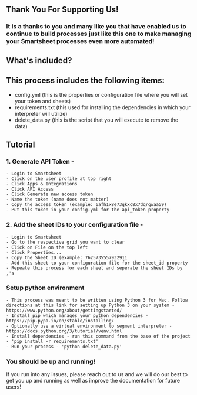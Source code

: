 ## Thank You For Supporting Us!

### It is a thanks to you and many like you that have enabled us to continue to build processes just like this one to make managing your Smartsheet processes even more automated!

## What's included?

## This process includes the following items: 

- config.yml (this is the properties or configuration file where you will set your token and sheets)
- requirements.txt (this used for installing the dependencies in which your interpreter will utilize)
- delete_data.py (this is the script that you will execute to remove the data)

## Tutorial

### 1. Generate API Token - 
    - Login to Smartsheet
    - Click on the user profile at top right
    - Click Apps & Integrations
    - Click API Access
    - Click Generate new access token
    - Name the token (name does not matter)
    - Copy the access token (example: 6afh1x8e73gkxc8x7dqrgwaa59)
    - Put this token in your config.yml for the api_token property


### 2. Add the sheet IDs to your configuration file  - 
    - Login to Smartsheet
    - Go to the respective grid you want to clear
    - Click on File on the top left
    - Click Properties...
    - Copy the Sheet ID (example: 7625735557932911
    - Add this sheet to your configuration file for the sheet_id property
    - Repeate this process for each sheet and seperate the sheet IDs by ,'s


### Setup python environment
    - This process was meant to be written using Python 3 for Mac. Follow directions at this link for setting up Python 3 on your system - https://www.python.org/about/gettingstarted/
    - Install pip which manages your python dependencies - https://pip.pypa.io/en/stable/installing/
    - Optionally use a virtual environment to segment interpreter - https://docs.python.org/3/tutorial/venv.html
    - Install dependencies - run this command from the base of the project - 'pip install -r requirements.txt'
    - Run your process - 'python delete_data.py'


### You should be up and running!
If you run into any issues, please reach out to us and we will do our best to get you up and running as well as improve the documentation for future users!